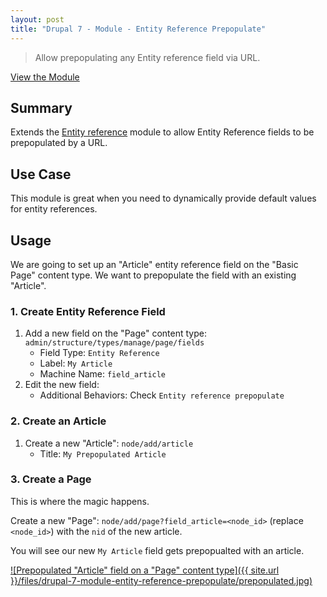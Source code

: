```yaml
---
layout: post
title: "Drupal 7 - Module - Entity Reference Prepopulate"
---
```

> Allow prepopulating any Entity reference field via URL.

[View the Module](https://www.drupal.org/project/entityreference_prepopulate)

## Summary

Extends the [Entity reference](https://www.drupal.org/project/entityreference)
module to allow Entity Reference fields to be prepopulated by a URL.

## Use Case

This module is great when you need to dynamically provide default values for
entity references.

## Usage

We are going to set up an "Article" entity reference field on the "Basic Page"
content type. We want to prepopulate the field with an existing "Article".

### 1. Create Entity Reference Field

1. Add a new field on the "Page" content type: `admin/structure/types/manage/page/fields`
    * Field Type: `Entity Reference`
    * Label: `My Article`
    * Machine Name: `field_article`
2. Edit the new field:
    * Additional Behaviors: Check `Entity reference prepopulate`

### 2. Create an Article

1. Create a new "Article": `node/add/article`
    * Title: `My Prepopulated Article`

### 3. Create a Page

This is where the magic happens.

Create a new "Page": `node/add/page?field_article=<node_id>` (replace `<node_id>`)
with the `nid` of the new article.

You will see our new `My Article` field gets prepopualted with an article.

<a href="{{ site.url }}/files/drupal-7-module-entity-reference-prepopulate/prepopulated.jpg">![Prepopulated "Article" field on a "Page" content type]({{ site.url }}/files/drupal-7-module-entity-reference-prepopulate/prepopulated.jpg)</a>
